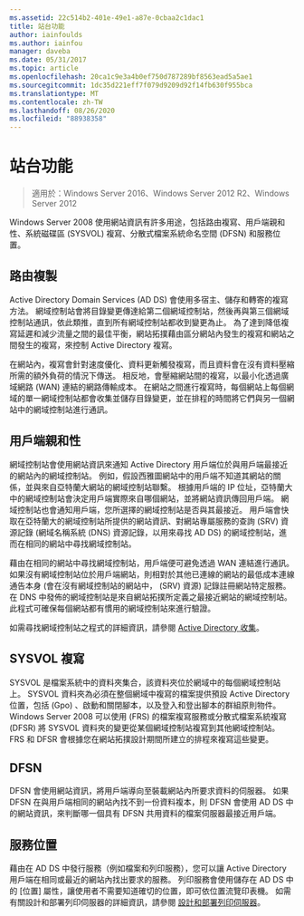 ```yaml
---
ms.assetid: 22c514b2-401e-49e1-a87e-0cbaa2c1dac1
title: 站台功能
author: iainfoulds
ms.author: iainfou
manager: daveba
ms.date: 05/31/2017
ms.topic: article
ms.openlocfilehash: 20ca1c9e3a4b0ef750d787289bf8563ead5a5ae1
ms.sourcegitcommit: 1dc35d221eff7f079d9209d92f14fb630f955bca
ms.translationtype: MT
ms.contentlocale: zh-TW
ms.lasthandoff: 08/26/2020
ms.locfileid: "88938358"
---
```

# <a name="site-functions"></a>站台功能

> 適用於：Windows Server 2016、Windows Server 2012 R2、Windows Server 2012

 Windows Server 2008 使用網站資訊有許多用途，包括路由複寫、用戶端親和性、系統磁碟區 (SYSVOL) 複寫、分散式檔案系統命名空間 (DFSN) 和服務位置。

## <a name="routing-replication"></a>路由複製
Active Directory Domain Services (AD DS) 會使用多宿主、儲存和轉寄的複寫方法。 網域控制站會將目錄變更傳達給第二個網域控制站，然後再與第三個網域控制站通訊，依此類推，直到所有網域控制站都收到變更為止。 為了達到降低複寫延遲和減少流量之間的最佳平衡，網站拓撲藉由區分網站內發生的複寫和網站之間發生的複寫，來控制 Active Directory 複寫。

在網站內，複寫會針對速度優化、資料更新觸發複寫，而且資料會在沒有資料壓縮所需的額外負荷的情況下傳送。 相反地，會壓縮網站間的複寫，以最小化透過廣域網路 (WAN) 連結的網路傳輸成本。 在網站之間進行複寫時，每個網站上每個網域的單一網域控制站都會收集並儲存目錄變更，並在排程的時間將它們與另一個網站中的網域控制站進行通訊。

## <a name="client-affinity"></a>用戶端親和性
網域控制站會使用網站資訊來通知 Active Directory 用戶端位於與用戶端最接近的網站內的網域控制站。 例如，假設西雅圖網站中的用戶端不知道其網站的關係，並與來自亞特蘭大網站的網域控制站聯繫。 根據用戶端的 IP 位址，亞特蘭大中的網域控制站會決定用戶端實際來自哪個網站，並將網站資訊傳回用戶端。 網域控制站也會通知用戶端，您所選擇的網域控制站是否與其最接近。 用戶端會快取在亞特蘭大的網域控制站所提供的網站資訊、對網站專屬服務的查詢 (SRV) 資源記錄 (網域名稱系統 (DNS) 資源記錄，以用來尋找 AD DS) 的網域控制站，進而在相同的網站中尋找網域控制站。

藉由在相同的網站中尋找網域控制站，用戶端便可避免透過 WAN 連結進行通訊。 如果沒有網域控制站位於用戶端網站，則相對於其他已連線的網站的最低成本連線通告本身 (會在沒有網域控制站的網站中， (SRV) 資源) 記錄註冊網站特定服務。 在 DNS 中發佈的網域控制站是來自網站拓撲所定義之最接近網站的網域控制站。 此程式可確保每個網站都有慣用的網域控制站來進行驗證。

如需尋找網域控制站之程式的詳細資訊，請參閱 [Active Directory 收集](/previous-versions/windows/it-pro/windows-server-2003/cc780036(v=ws.10))。

## <a name="sysvol-replication"></a>SYSVOL 複寫
SYSVOL 是檔案系統中的資料夾集合，該資料夾位於網域中的每個網域控制站上。 SYSVOL 資料夾為必須在整個網域中複寫的檔案提供預設 Active Directory 位置，包括 (Gpo) 、啟動和關閉腳本，以及登入和登出腳本的群組原則物件。  Windows Server 2008 可以使用 (FRS) 的檔案複寫服務或分散式檔案系統複寫 (DFSR) 將 SYSVOL 資料夾的變更從某個網域控制站複寫到其他網域控制站。 FRS 和 DFSR 會根據您在網站拓撲設計期間所建立的排程來複寫這些變更。

## <a name="dfsn"></a>DFSN
DFSN 會使用網站資訊，將用戶端導向至裝載網站內所要求資料的伺服器。 如果 DFSN 在與用戶端相同的網站內找不到一份資料複本，則 DFSN 會使用 AD DS 中的網站資訊，來判斷哪一個具有 DFSN 共用資料的檔案伺服器最接近用戶端。

## <a name="service-location"></a>服務位置
藉由在 AD DS 中發行服務（例如檔案和列印服務），您可以讓 Active Directory 用戶端在相同或最近的網站內找出要求的服務。 列印服務會使用儲存在 AD DS 中的 [位置] 屬性，讓使用者不需要知道確切的位置，即可依位置流覽印表機。 如需有關設計和部署列印伺服器的詳細資訊，請參閱 [設計和部署列印伺服器](/previous-versions/windows/it-pro/windows-server-2003/cc785842(v=ws.10))。
